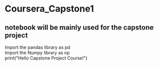# Coursera_Capstone1 
## notebook will be mainly used for the capstone project
Import the pandas library as pd \
Import the Numpy library as np \
print("Hello Capstone Project Course!")
